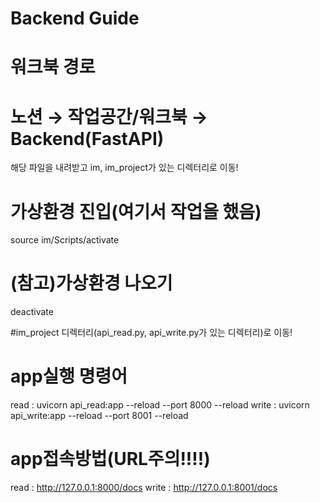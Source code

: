 # Backend Guide
# 워크북 경로
# 노션 → 작업공간/워크북 → Backend(FastAPI)
해당 파일을 내려받고 im, im_project가 있는 디렉터리로 이동!
# 가상환경 진입(여기서 작업을 했음)
source im/Scripts/activate

# (참고)가상환경 나오기
deactivate

#im_project 디렉터리(api_read.py, api_write.py가 있는 디렉터리)로 이동!
# app실행 명령어
read : uvicorn api_read:app --reload --port 8000 --reload
write : uvicorn api_write:app --reload --port 8001 --reload

# app접속방법(URL주의!!!!)
read : http://127.0.0.1:8000/docs
write : http://127.0.0.1:8001/docs
